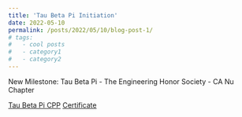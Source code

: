 ```yaml
---
title: 'Tau Beta Pi Initiation'
date: 2022-05-10
permalink: /posts/2022/05/10/blog-post-1/
# tags:
#   - cool posts
#   - category1
#   - category2
---
```


New Milestone: Tau Beta Pi - The Engineering Honor Society - CA Nu Chapter

[Tau Beta Pi CPP](https://www.instagram.com/p/ChYeoAdFjBl/?utm_source=ig_web_copy_link&igshid=YzZhZTZiNWI3Nw==)
[Certificate](/images/TBP_recognition.jpeg)